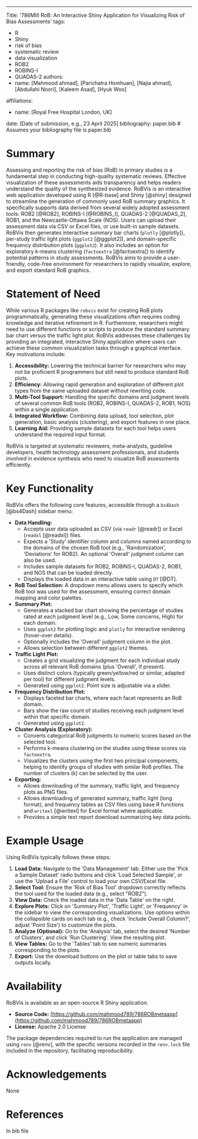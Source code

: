 ---
Title: '786MIII RoB: An Interactive Shiny Application for Visualizing Risk of Bias Assessments' 
tags:
  - R
  - Shiny
  - risk of bias
  - systematic review
  - data visualization
  - ROB2
  - ROBINS-I
  - QUADAS-2
authors:
  - name: [Mahmood ahmad], [Parichatra Homhuan], [Najia ahmad], [Abdullahi Noori], [Kaleem Asad], [Hyuk Woo]      


affiliations:
 - name: [Royal Free Hospital London, UK]
  
date: [Date of submission, e.g., 23 April 2025]
bibliography: paper.bib # Assumes your bibliography file is paper.bib

# Summary

Assessing and reporting the risk of bias (RoB) in primary studies is a fundamental step in conducting high-quality systematic reviews. Effective visualization of these assessments aids transparency and helps readers understand the quality of the synthesized evidence. RoBVis is an interactive web application developed using R [@R-base] and Shiny [@shiny] designed to streamline the generation of commonly used RoB summary graphics. It specifically supports data derived from several widely adopted assessment tools: ROB2 [@ROB2], ROBINS-I [@ROBINS_I], QUADAS-2 [@QUADAS_2], ROB1, and the Newcastle-Ottawa Scale (NOS). Users can upload their assessment data via CSV or Excel files, or use built-in sample datasets. RoBVis then generates interactive summary bar charts (`plotly` [@plotly]), per-study traffic light plots (`ggplot2` [@ggplot2]), and domain-specific frequency distribution plots (`ggplot2`). It also includes an option for exploratory k-means clustering (`factoextra` [@factoextra]) to identify potential patterns in study assessments. RoBVis aims to provide a user-friendly, code-free environment for researchers to rapidly visualize, explore, and export standard RoB graphics.

# Statement of Need

While various R packages like `robvis` exist for creating RoB plots programmatically, generating these visualizations often requires coding knowledge and iterative refinement in R. Furthermore, researchers might need to use different functions or scripts to produce the standard summary bar chart versus the traffic light plot. RoBVis addresses these challenges by providing an integrated, interactive Shiny application where users can achieve these common visualization tasks through a graphical interface. Key motivations include:

1.  **Accessibility:** Lowering the technical barrier for researchers who may not be proficient R programmers but still need to produce standard RoB plots.
2.  **Efficiency:** Allowing rapid generation and exploration of different plot types from the same uploaded dataset without rewriting code.
3.  **Multi-Tool Support:** Handling the specific domains and judgment levels of several common RoB tools (ROB2, ROBINS-I, QUADAS-2, ROB1, NOS) within a single application.
4.  **Integrated Workflow:** Combining data upload, tool selection, plot generation, basic analysis (clustering), and export features in one place.
5.  **Learning Aid:** Providing sample datasets for each tool helps users understand the required input format.

RoBVis is targeted at systematic reviewers, meta-analysts, guideline developers, health technology assessment professionals, and students involved in evidence synthesis who need to visualize RoB assessments efficiently.

# Key Functionality

RoBVis offers the following core features, accessible through a `bs4Dash` [@bs4Dash] sidebar menu:

* **Data Handling:**
    * Accepts user data uploaded as CSV (via `readr` [@readr]) or Excel (`readxl` [@readxl]) files.
    * Expects a 'Study' identifier column and columns named according to the domains of the chosen RoB tool (e.g., 'Randomization', 'Deviations' for ROB2). An optional 'Overall' judgment column can also be used.
    * Includes sample datasets for ROB2, ROBINS-I, QUADAS-2, ROB1, and NOS that can be loaded directly.
    * Displays the loaded data in an interactive table using `DT` [@DT].
* **RoB Tool Selection:** A dropdown menu allows users to specify which RoB tool was used for the assessment, ensuring correct domain mapping and color palettes.
* **Summary Plot:**
    * Generates a stacked bar chart showing the percentage of studies rated at each judgment level (e.g., Low, Some concerns, High) for each domain.
    * Uses `ggplot2` for plotting logic and `plotly` for interactive rendering (hover-over details).
    * Optionally includes the 'Overall' judgment column in the plot.
    * Allows selection between different `ggplot2` themes.
* **Traffic Light Plot:**
    * Creates a grid visualizing the judgment for each individual study across all relevant RoB domains (plus 'Overall', if present).
    * Uses distinct colors (typically green/yellow/red or similar, adapted per tool) for different judgment levels.
    * Generated using `ggplot2`. Point size is adjustable via a slider.
* **Frequency Distribution Plot:**
    * Displays faceted bar charts, where each facet represents an RoB domain.
    * Bars show the raw count of studies receiving each judgment level within that specific domain.
    * Generated using `ggplot2`.
* **Cluster Analysis (Exploratory):**
    * Converts categorical RoB judgments to numeric scores based on the selected tool.
    * Performs k-means clustering on the studies using these scores via `factoextra`.
    * Visualizes the clusters using the first two principal components, helping to identify groups of studies with similar RoB profiles. The number of clusters (k) can be selected by the user.
* **Exporting:**
    * Allows downloading of the summary, traffic light, and frequency plots as PNG files.
    * Allows downloading of generated summary, traffic light (long format), and frequency tables as CSV files using base R functions and `writexl` [@writexl] for Excel format where applicable.
    * Provides a simple text report download summarizing key data points.

# Example Usage

Using RoBVis typically follows these steps:

1.  **Load Data:** Navigate to the 'Data Management' tab. Either use the 'Pick a Sample Dataset' radio buttons and click 'Load Selected Sample', or use the 'Upload a File' control to load your own CSV/Excel file.
2.  **Select Tool:** Ensure the 'Risk of Bias Tool' dropdown correctly reflects the tool used for the loaded data (e.g., select "ROB2").
3.  **View Data:** Check the loaded data in the 'Data Table' on the right.
4.  **Explore Plots:** Click on 'Summary Plot', 'Traffic Light', or 'Frequency' in the sidebar to view the corresponding visualizations. Use options within the collapsible cards on each tab (e.g., check 'Include Overall Column?', adjust 'Point Size') to customize the plots.
5.  **Analyze (Optional):** Go to the 'Analysis' tab, select the desired 'Number of Clusters', and click 'Run Clustering'. View the resulting plot.
6.  **View Tables:** Go to the 'Tables' tab to see numeric summaries corresponding to the plots.
7.  **Export:** Use the download buttons on the plot or table tabs to save outputs locally.

# Availability

RoBVis is available as an open-source R Shiny application.

* **Source Code:** [https://github.com/mahmood789/786ROBmetaapp](https://github.com/mahmood789/786ROBmetaapp)
* **License:** Apache 2.0 License


The package dependencies required to run the application are managed using `renv` [@renv], with the specific versions recorded in the `renv.lock` file included in the repository, facilitating reproducibility.

# Acknowledgements
None

# References

In bib file
